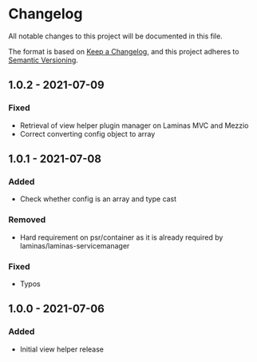 # Changelog
All notable changes to this project will be documented in this file.

The format is based on [Keep a Changelog](https://keepachangelog.com/en/1.0.0/),
and this project adheres to [Semantic Versioning](https://semver.org/spec/v2.0.0.html).

## 1.0.2 - 2021-07-09
### Fixed
- Retrieval of view helper plugin manager on Laminas MVC and Mezzio
- Correct converting config object to array

## 1.0.1 - 2021-07-08
### Added
- Check whether config is an array and type cast

### Removed
- Hard requirement on psr/container as it is already required by laminas/laminas-servicemanager

### Fixed
- Typos

## 1.0.0 - 2021-07-06
### Added
- Initial view helper release
